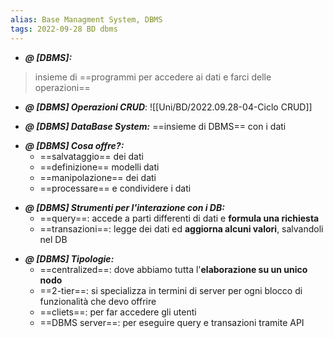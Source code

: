 ```yaml
---
alias: Base Managment System, DBMS 
tags: 2022-09-28 BD dbms
---
```


- ***@ [DBMS]:***
> insieme di ==programmi per accedere ai dati e farci delle operazioni==

<!--ID: 1670236971159-->


- ***@ [DBMS] Operazioni CRUD***: ![[Uni/BD/2022.09.28-04-Ciclo CRUD]]

- ***@ [DBMS] DataBase System:***
	 ==insieme di DBMS== con i dati

<!--ID: 1670236971164-->


- ***@ [DBMS] Cosa offre?:***
	- ==salvataggio== dei dati
	- ==definizione== modelli dati
	- ==manipolazione== dei dati
	- ==processare== e condividere i dati

<!--ID: 1670236971167-->


- ***@ [DBMS] Strumenti per l'interazione con i DB:***
	- ==query==: accede a parti differenti di dati e **formula una richiesta**
	- ==transazioni==: legge dei dati ed **aggiorna alcuni valori**, salvandoli nel DB

<!--ID: 1670236971170-->


- ***@ [DBMS] Tipologie:***
	- ==centralized==: dove abbiamo tutta l'**elaborazione su un unico nodo**
	- ==2-tier==: si specializza in termini di server per ogni blocco di funzionalità che devo offrire
	- ==cliets==: per far accedere gli utenti
	- ==DBMS server==: per eseguire query e transazioni tramite API

<!--ID: 1670236971175-->
